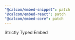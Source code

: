 ```yaml
---
"@calcom/embed-snippet": patch
"@calcom/embed-react": patch
"@calcom/embed-core": patch
---
```


Strictly Typed Embed
